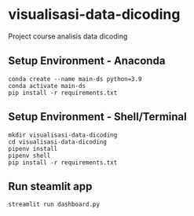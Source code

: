 # visualisasi-data-dicoding

Project course analisis data dicoding

## Setup Environment - Anaconda

```
conda create --name main-ds python=3.9
conda activate main-ds
pip install -r requirements.txt
```

## Setup Environment - Shell/Terminal

```
mkdir visualisasi-data-dicoding
cd visualisasi-data-dicoding
pipenv install
pipenv shell
pip install -r requirements.txt
```

## Run steamlit app

```
streamlit run dashboard.py
```
